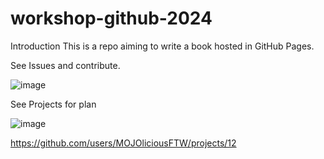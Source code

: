 # workshop-github-2024
Introduction
This is a repo aiming to write a book hosted in GitHub Pages.

See Issues and contribute.

![image](https://github.com/user-attachments/assets/3369118a-8368-4307-86d1-9dcae4c649c6)

See Projects for plan

![image](https://github.com/user-attachments/assets/eeaeb21a-d70c-4693-a10b-94a6cf5a1009)

https://github.com/users/MOJOliciousFTW/projects/12
